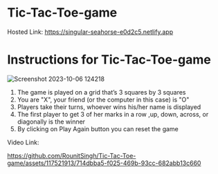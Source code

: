 ﻿# Tic-Tac-Toe-game
 Hosted Link:
https://singular-seahorse-e0d2c5.netlify.app
# Instructions for Tic-Tac-Toe-game
![Screenshot 2023-10-06 124218](https://github.com/RounitSingh/Tic-Tac-Toe-game/assets/117521913/5014c05a-e276-42a8-9b99-5b150b4e1ff8)

<ol>
  <li>The game is played on a grid that’s 3 squares by 3 squares</li>
  <li>You are "X", your friend (or the computer in this case) is "O"</li>
  <li>Players take their turns, whoever wins his/her name is displayed</li>
  <li>The first player to get 3 of her marks in a row ,up, down, across, or diagonally is the winner</li>
  <li>By clicking on Play Again button you can reset the game </li>
</ol>
Video Link:

https://github.com/RounitSingh/Tic-Tac-Toe-game/assets/117521913/714dbba5-f025-469b-93cc-682abb13c660


